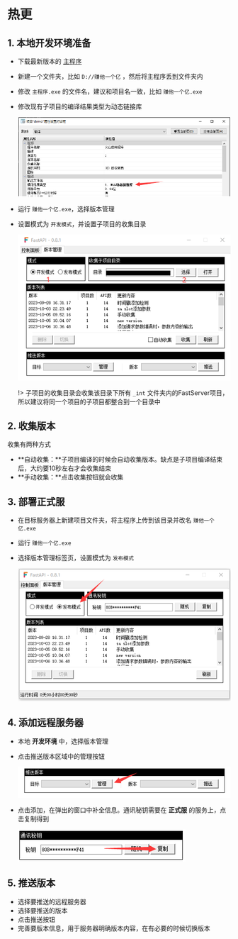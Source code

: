 # 热更

## 1. 本地开发环境准备

- 下载最新版本的 [主程序](https://wway.lanzoub.com/s/fsmain)

- 新建一个文件夹，比如 `D://赚他一个亿` ，然后将主程序丢到文件夹内

- 修改 `主程序.exe` 的文件名，建议和项目名一致，比如 `赚他一个亿.exe`

- 修改现有子项目的编译结果类型为动态链接库

  ![image-20231011113123121](热更.assets/image-20231011113123121.png)

- 运行 `赚他一个亿.exe`，选择版本管理

- 设置模式为 `开发模式`，并设置子项目的收集目录

  ![image-20231011113810482](热更.assets/image-20231011113810482.png)

  !> 子项目的收集目录会收集该目录下所有 `_int` 文件夹内的FastServer项目，所以建议将同一个项目的子项目都整合到一个目录中



## 2. 收集版本

收集有两种方式

- **自动收集：**子项目编译的时候会自动收集版本。缺点是子项目编译结束后，大约要10秒左右才会收集结束
- **手动收集：**点击收集按钮就会收集



## 3. 部署正式服

- 在目标服务器上新建项目文件夹，将主程序上传到该目录并改名 `赚他一个亿.exe`

- 运行 `赚他一个亿.exe`

- 选择版本管理标签页，设置模式为 `发布模式`

  ![image-20231011114000605](热更.assets/image-20231011114000605.png)



## 4. 添加远程服务器

- 本地 **开发环境** 中，选择版本管理

- 点击推送版本区域中的管理按钮

  ![image-20231011114120848](热更.assets/image-20231011114120848.png)

- 点击添加，在弹出的窗口中补全信息。通讯秘钥需要在 **正式服** 的服务上，点击复制得到

  ![image-20231011114318099](热更.assets/image-20231011114318099.png)



## 5. 推送版本

- 选择要推送的远程服务器
- 选择要推送的版本
- 点击推送按钮
- 完善要版本信息，用于服务器明确版本内容，在有必要的时候切换版本



